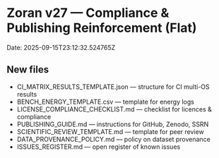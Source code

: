 # Zoran v27 — Compliance & Publishing Reinforcement (Flat)
Date: 2025-09-15T23:12:32.524765Z

## New files
- CI_MATRIX_RESULTS_TEMPLATE.json — structure for CI multi-OS results
- BENCH_ENERGY_TEMPLATE.csv — template for energy logs
- LICENSE_COMPLIANCE_CHECKLIST.md — checklist for licences & compliance
- PUBLISHING_GUIDE.md — instructions for GitHub, Zenodo, SSRN
- SCIENTIFIC_REVIEW_TEMPLATE.md — template for peer review
- DATA_PROVENANCE_POLICY.md — policy on dataset provenance
- ISSUES_REGISTER.md — open register of known issues
